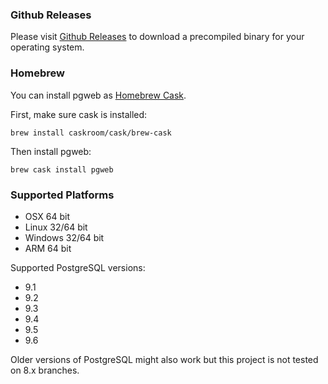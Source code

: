 ### Github Releases

Please visit [Github Releases](https://github.com/sosedoff/pgweb/releases) to download a 
precompiled binary for your operating system.

### Homebrew

You can install pgweb as [Homebrew Cask](http://caskroom.io/).

First, make sure cask is installed:

```
brew install caskroom/cask/brew-cask
```

Then install pgweb:

```
brew cask install pgweb
```

### Supported Platforms

- OSX 64 bit
- Linux 32/64 bit
- Windows 32/64 bit
- ARM 64 bit

Supported PostgreSQL versions:

- 9.1
- 9.2
- 9.3
- 9.4
- 9.5
- 9.6

Older versions of PostgreSQL might also work but this project is not tested on 
8.x branches.